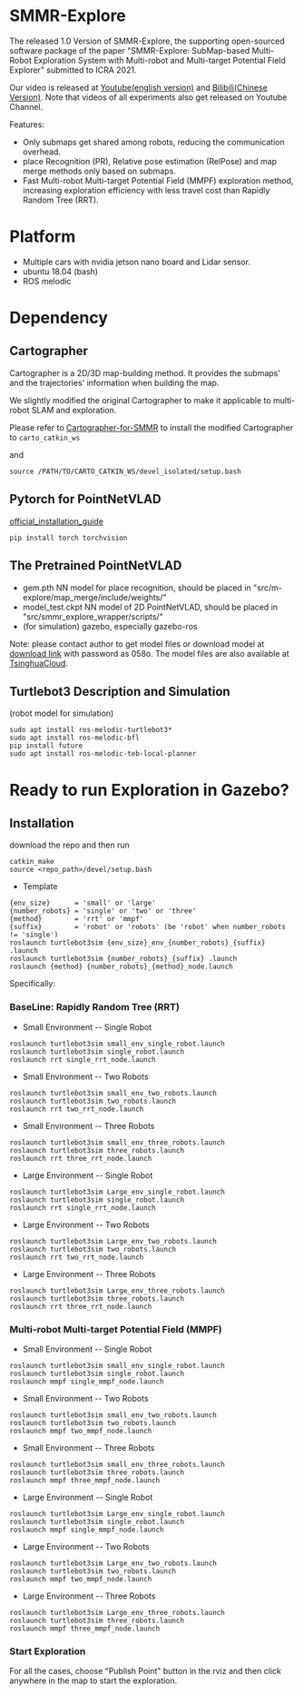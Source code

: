 # SMMR-Explore
The released 1.0 Version of SMMR-Explore, the supporting open-sourced software package of the paper "SMMR-Explore: SubMap-based Multi-Robot Exploration System with Multi-robot and Multi-target Potential Field Explorer" submitted to ICRA 2021.

Our video is released at [Youtube(english version)](https://www.youtube.com/watch?v=H1zwRIz8OYs&list=PLBKYimzl6wexgpQCXKijgDOflcCny6dBf&index=1) and [Bilibili(Chinese Version)](https://www.bilibili.com/video/BV1QT4y1F71u). Note that videos of all experiments also get released on Youtube Channel. 

Features:
- Only submaps get shared among robots, reducing the communication overhead.
- place Recognition (PR), Relative pose estimation (RelPose) and map merge methods only based on submaps. 
- Fast Multi-robot Multi-target Potential Field (MMPF) exploration method, increasing exploration efficiency with less travel cost than Rapidly Random Tree (RRT).

# Platform
- Multiple cars with nvidia jetson nano board and Lidar sensor.
- ubuntu 18.04 (bash)
- ROS melodic

# Dependency

## Cartographer
Cartographer is a 2D/3D map-building method.
It provides the submaps' and the trajectories' information when building the map. 

We slightly modified the original Cartographer to make it applicable to multi-robot SLAM and exploration.

Please refer to [Cartographer-for-SMMR](https://github.com/efc-robot/Cartographer-for-SMMR) to install the modified Cartographer to ```carto_catkin_ws```

and 

```
source /PATH/TO/CARTO_CATKIN_WS/devel_isolated/setup.bash
```



## Pytorch for PointNetVLAD
[official_installation_guide](https://pytorch.org/get-started/locally/)

```
pip install torch torchvision
```


## The Pretrained PointNetVLAD
- gem.pth  NN model for place recognition, should be placed in "src/m-explore/map_merge/include/weights/" 
- model_test.ckpt NN model of 2D PointNetVLAD, should be placed in "src/smmr_explore_wrapper/scripts/"
- (for simulation) gazebo, especially gazebo-ros

Note: please contact author to get model files or download model at [download link](https://pan.baidu.com/s/1NBCEYombBhIqCbfqsiV12w) with password as 058o. The model files are also available at [TsinghuaCloud](https://cloud.tsinghua.edu.cn/d/5a224e00d9354ca5aae5/).

## Turtlebot3 Description and Simulation
(robot model for simulation)

```
sudo apt install ros-melodic-turtlebot3*
sudo apt install ros-melodic-bfl
pip install future
sudo apt install ros-melodic-teb-local-planner
```


# Ready to run Exploration in Gazebo? 

## Installation
download the repo and then run
```
catkin_make
source <repo_path>/devel/setup.bash
```

- Template  
```
{env_size}      = 'small' or 'large'
{number_robots} = 'single' or 'two' or 'three'
{method}        = 'rrt' or 'mmpf'
{suffix}        = 'robot' or 'robots' (be 'robot' when number_robots != 'single')
roslaunch turtlebot3sim {env_size}_env_{number_robots}_{suffix} .launch
roslaunch turtlebot3sim {number_robots}_{suffix} .launch
roslaunch {method} {number_robots}_{method}_node.launch
```

Specifically:
### BaseLine: Rapidly Random Tree (RRT)
- Small Environment -- Single Robot
```
roslaunch turtlebot3sim small_env_single_robot.launch
roslaunch turtlebot3sim single_robot.launch
roslaunch rrt single_rrt_node.launch
```

- Small Environment -- Two Robots
```
roslaunch turtlebot3sim small_env_two_robots.launch 
roslaunch turtlebot3sim two_robots.launch
roslaunch rrt two_rrt_node.launch 
```

- Small Environment -- Three Robots
```
roslaunch turtlebot3sim small_env_three_robots.launch 
roslaunch turtlebot3sim three_robots.launch
roslaunch rrt three_rrt_node.launch 
```

- Large Environment -- Single Robot
```
roslaunch turtlebot3sim Large_env_single_robot.launch
roslaunch turtlebot3sim single_robot.launch
roslaunch rrt single_rrt_node.launch
```

- Large Environment -- Two Robots
```
roslaunch turtlebot3sim Large_env_two_robots.launch 
roslaunch turtlebot3sim two_robots.launch
roslaunch rrt two_rrt_node.launch 
```

- Large Environment -- Three Robots
```
roslaunch turtlebot3sim Large_env_three_robots.launch 
roslaunch turtlebot3sim three_robots.launch
roslaunch rrt three_rrt_node.launch 
```

### Multi-robot Multi-target Potential Field (MMPF)
- Small Environment -- Single Robot
```
roslaunch turtlebot3sim small_env_single_robot.launch
roslaunch turtlebot3sim single_robot.launch
roslaunch mmpf single_mmpf_node.launch
```

- Small Environment -- Two Robots
```
roslaunch turtlebot3sim small_env_two_robots.launch 
roslaunch turtlebot3sim two_robots.launch
roslaunch mmpf two_mmpf_node.launch 
```

- Small Environment -- Three Robots
```
roslaunch turtlebot3sim small_env_three_robots.launch 
roslaunch turtlebot3sim three_robots.launch
roslaunch mmpf three_mmpf_node.launch 
```

- Large Environment -- Single Robot
```
roslaunch turtlebot3sim Large_env_single_robot.launch
roslaunch turtlebot3sim single_robot.launch
roslaunch mmpf single_mmpf_node.launch
```

- Large Environment -- Two Robots
```
roslaunch turtlebot3sim Large_env_two_robots.launch 
roslaunch turtlebot3sim two_robots.launch
roslaunch mmpf two_mmpf_node.launch 
```

- Large Environment -- Three Robots
```
roslaunch turtlebot3sim Large_env_three_robots.launch 
roslaunch turtlebot3sim three_robots.launch
roslaunch mmpf three_mmpf_node.launch 
```
### Start Exploration

For all the cases, choose "Publish Point" button in the rviz and then click anywhere in the map to start the exploration.
